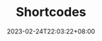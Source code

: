 ---
title: Shortcodes
date: 2023-02-24T22:03:22+08:00
description: 了解 Hugo 内置的和 FixIt 主题扩展的 Shortcodes 的用法。
keywords:
  - Hugo
  - FixIt
  - Shortcodes
---